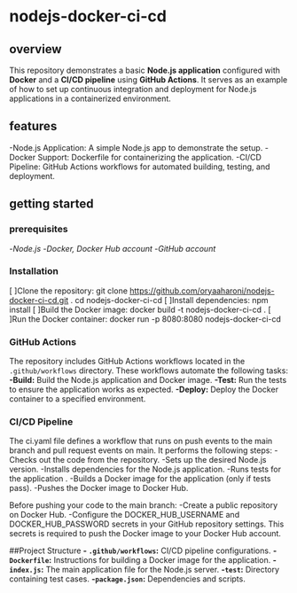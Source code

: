 # nodejs-docker-ci-cd

## overview

This repository demonstrates a basic __Node.js application__ configured with __Docker__ and a __CI/CD pipeline__ using __GitHub Actions__. It serves as an example of how to set up continuous integration and deployment for Node.js applications in a containerized environment.

## features
-Node.js Application: A simple Node.js app to demonstrate the setup.
-Docker Support: Dockerfile for containerizing the application.
-CI/CD Pipeline: GitHub Actions workflows for automated building, testing, and deployment.

## getting started
### prerequisites
-_Node.js_
-_Docker, Docker Hub account_
-_GitHub account_

### Installation
[ ]Clone the repository:
git clone https://github.com/oryaaharoni/nodejs-docker-ci-cd.git .
cd nodejs-docker-ci-cd
[ ]Install dependencies:
npm install
[ ]Build the Docker image:
docker build -t nodejs-docker-ci-cd .
[ ]Run the Docker container:
docker run -p 8080:8080 nodejs-docker-ci-cd

### GitHub Actions
The repository includes GitHub Actions workflows located in the `.github/workflows` directory. These workflows automate the following tasks:
**-Build:** Build the Node.js application and Docker image.
**-Test:** Run the tests to ensure the application works as expected.
**-Deploy:** Deploy the Docker container to a specified environment.

### CI/CD Pipeline
The ci.yaml file defines a workflow that runs on push events to the main branch and pull request events on main. 
It performs the following steps:
-Checks out the code from the repository.
-Sets up the desired Node.js version.
-Installs dependencies for the Node.js application.
-Runs tests for the application .
-Builds a Docker image for the application (only if tests pass).
-Pushes the Docker image to Docker Hub.

Before pushing your code to the main branch:
-Create a public repository on Docker Hub.
-Configure the DOCKER_HUB_USERNAME and DOCKER_HUB_PASSWORD secrets in your GitHub repository settings. This secrets is required to push the Docker image to your Docker Hub account.

##Project Structure
**- `.github/workflows`:** CI/CD pipeline configurations.
**-`Dockerfile`:** Instructions for building a Docker image for the application.
**-`index.js`:** The main application file for the Node.js server.
**-`test`:** Directory containing test cases.
**-`package.json`:** Dependencies and scripts.
